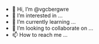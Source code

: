- 👋 Hi, I’m @vgcbergwre
- 👀 I’m interested in ...
- 🌱 I’m currently learning ...
- 💞️ I’m looking to collaborate on ...
- 📫 How to reach me ...

<!---
vgcbergwre/vgcbergwre is a ✨ special ✨ repository because its `README.md` (this file) appears on your GitHub profile.
You can click the Preview link to take a look at your changes.
--->
